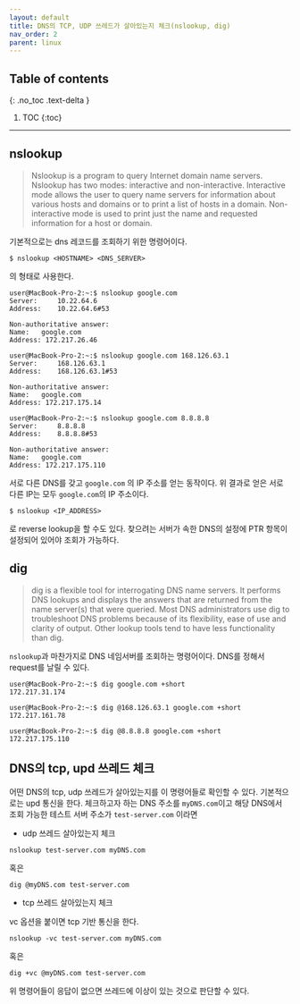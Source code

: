 ```yaml
---
layout: default
title: DNS의 TCP, UDP 쓰레드가 살아있는지 체크(nslookup, dig)
nav_order: 2
parent: linux
---
```



## Table of contents
{: .no_toc .text-delta }

1. TOC
{:toc}

---

## nslookup

> Nslookup is a program to query Internet domain name servers.  Nslookup has two modes: interactive and non-interactive. Interactive mode allows the user to query name servers for information about various hosts and domains or to print a list of hosts in a domain. Non-interactive mode is used to print just the name and requested information for a host or domain.

기본적으로는 dns 레코드를 조회하기 위한 명령어이다.

```
$ nslookup <HOSTNAME> <DNS_SERVER>
```

의 형태로 사용한다.

```
user@MacBook-Pro-2:~:$ nslookup google.com
Server:		10.22.64.6
Address:	10.22.64.6#53

Non-authoritative answer:
Name:	google.com
Address: 172.217.26.46

user@MacBook-Pro-2:~:$ nslookup google.com 168.126.63.1
Server:		168.126.63.1
Address:	168.126.63.1#53

Non-authoritative answer:
Name:	google.com
Address: 172.217.175.14

user@MacBook-Pro-2:~:$ nslookup google.com 8.8.8.8
Server:		8.8.8.8
Address:	8.8.8.8#53

Non-authoritative answer:
Name:	google.com
Address: 172.217.175.110
```
서로 다른 DNS를 갖고 `google.com` 의 IP 주소를 얻는 동작이다.
위 결과로 얻은 서로 다른 IP는 모두 `google.com`의 IP 주소이다.


```
$ nslookup <IP_ADDRESS>
```
로 reverse lookup을 할 수도 있다.
찾으려는 서버가 속한 DNS의 설정에 PTR 항목이 설정되어 있어야 조회가 가능하다.



## dig

> dig is a flexible tool for interrogating DNS name servers. It performs DNS lookups and displays the answers that are returned from the name server(s) that were queried. Most DNS administrators use dig to troubleshoot DNS problems because of its flexibility, ease of use and clarity of output. Other lookup tools tend to have less functionality than dig.

`nslookup`과 마찬가지로 DNS 네임서버를 조회하는 명령어이다. DNS를 정해서 request를 날릴 수 있다.

```
user@MacBook-Pro-2:~:$ dig google.com +short
172.217.31.174

user@MacBook-Pro-2:~:$ dig @168.126.63.1 google.com +short
172.217.161.78

user@MacBook-Pro-2:~:$ dig @8.8.8.8 google.com +short
172.217.175.110
```

## DNS의 tcp, upd 쓰레드 체크

어떤 DNS의 tcp, udp 쓰레드가 살아있는지를 이 명령어들로 확인할 수 있다.
기본적으로는 upd 통신을 한다.
체크하고자 하는 DNS 주소를 `myDNS.com`이고 해당 DNS에서 조회 가능한 테스트 서버 주소가 `test-server.com` 이라면

- udp 쓰레드 살아있는지 체크
```
nslookup test-server.com myDNS.com
```
혹은
```
dig @myDNS.com test-server.com
```

- tcp 쓰레드 살아있는지 체크

vc 옵션을 붙이면 tcp 기반 통신을 한다.

```
nslookup -vc test-server.com myDNS.com
```
혹은
```
dig +vc @myDNS.com test-server.com
```

위 명령어들이 응답이 없으면 쓰레드에 이상이 있는 것으로 판단할 수 있다.